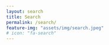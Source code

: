 ```yaml
---
layout: search
title: Search
permalink: /search/
feature-img: "assets/img/search.jpeg"
# icon: "fa-search"
---
```

